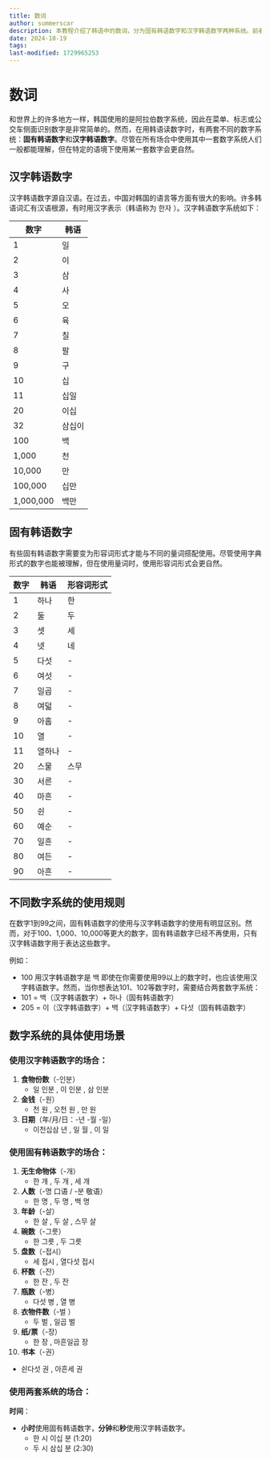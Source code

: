 ```yaml
---
title: 数词
author: summerscar
description: 本教程介绍了韩语中的数词，分为固有韩语数字和汉字韩语数字两种系统。前者用于无生命物体、人数等场合，后者则用于金钱、日期等。掌握两套系统的使用规则，有助于在不同情境中更自然地表达数字。
date: 2024-10-19
tags:
last-modified: 1729965253
---
```


# 数词
和世界上的许多地方一样，韩国使用的是阿拉伯数字系统，因此在菜单、标志或公交车侧面识别数字是非常简单的。然而，在用韩语读数字时，有两套不同的数字系统：**固有韩语数字**和**汉字韩语数字**。尽管在所有场合中使用其中一套数字系统人们一般都能理解，但在特定的语境下使用某一套数字会更自然。

## 汉字韩语数字
汉字韩语数字源自汉语。在过去，中国对韩国的语言等方面有很大的影响。许多韩语词汇有汉语根源，有时用汉字表示（韩语称为 <Speak>한자</Speak> ）。汉字韩语数字系统如下：

| 数字   | 韩语  |
| ------ | ----- |
| 1      | <Speak>일</Speak>    |
| 2      | <Speak>이</Speak>    |
| 3      | <Speak>삼</Speak>    |
| 4      | <Speak>사</Speak>    |
| 5      | <Speak>오</Speak>    |
| 6      | <Speak>육</Speak>    |
| 7      | <Speak>칠</Speak>    |
| 8      | <Speak>팔</Speak>    |
| 9      | <Speak>구</Speak>    |
| 10     | <Speak>십</Speak>    |
| 11     | <Speak>십일</Speak>  |
| 20     | <Speak>이십</Speak>  |
| 32     | <Speak>삼십이</Speak> |
| 100    | <Speak>백</Speak>    |
| 1,000  | <Speak>천</Speak>    |
| 10,000 | <Speak>만</Speak>    |
| 100,000| <Speak>십만</Speak>  |
| 1,000,000| <Speak>백만</Speak> |

## 固有韩语数字
有些固有韩语数字需要变为形容词形式才能与不同的量词搭配使用。尽管使用字典形式的数字也能被理解，但在使用量词时，使用形容词形式会更自然。

| 数字   | 韩语  | 形容词形式 |
| ------ | ----- | ---------- |
| 1      | <Speak>하나</Speak>  | <Speak>한</Speak>    |
| 2      | <Speak>둘</Speak>    | <Speak>두</Speak>    |
| 3      | <Speak>셋</Speak>    | <Speak>세</Speak>     |
| 4      | <Speak>넷</Speak>    | <Speak>네</Speak>     |
| 5      | <Speak>다섯</Speak>  | -          |
| 6      | <Speak>여섯</Speak>  | -          |
| 7      | <Speak>일곱</Speak>  | -          |
| 8      | <Speak>여덟</Speak>  | -          |
| 9      | <Speak>아홉</Speak>  | -          |
| 10     | <Speak>열</Speak>    | -          |
| 11     | <Speak>열하나</Speak> | -          |
| 20     | <Speak>스물</Speak>  | <Speak>스무</Speak> |
| 30     | <Speak>서른</Speak>  | -          |
| 40     | <Speak>마흔</Speak>  | -          |
| 50     | <Speak>쉰</Speak>    | -          |
| 60     | <Speak>예순</Speak>  | -          |
| 70     | <Speak>일흔</Speak>  | -          |
| 80     | <Speak>여든</Speak>  | -          |
| 90     | <Speak>아흔</Speak>  | -          |

## 不同数字系统的使用规则
在数字1到99之间，固有韩语数字的使用与汉字韩语数字的使用有明显区别。然而，对于100、1,000、10,000等更大的数字，固有韩语数字已经不再使用，只有汉字韩语数字用于表达这些数字。

例如：
- 100 用汉字韩语数字是 <Speak>백</Speak>
即使在你需要使用99以上的数字时，也应该使用汉字韩语数字。然而，当你想表达101、102等数字时，需要结合两套数字系统：
- 101 = <Speak>백</Speak>（汉字韩语数字）+ <Speak>하나</Speak>（固有韩语数字）
- 205 = <Speak>이</Speak>（汉字韩语数字）+ <Speak>백</Speak>（汉字韩语数字）+ <Speak>다섯</Speak>（固有韩语数字）

## 数字系统的具体使用场景

### 使用汉字韩语数字的场合：
1. **食物份数**（-인분）
   - <Speak>일 인분</Speak> , <Speak>이 인분</Speak> , <Speak>삼 인분</Speak>
2. **金钱**（-원）
   - <Speak>천 원</Speak> , <Speak>오천 원</Speak> , <Speak>만 원</Speak>
3. **日期**（年/月/日：-년  -월  -일）
   - <Speak>이천십삼 년</Speak> , <Speak>일 월</Speak> , <Speak>이 일</Speak>

### 使用固有韩语数字的场合：
1. **无生命物体**（-개）
   - <Speak>한 개</Speak> , <Speak>두 개</Speak> , <Speak>세 개</Speak>
2. **人数**（-명  口语 / -분  敬语）
   - <Speak>한 명</Speak> , <Speak>두 명</Speak> , <Speak>백 명</Speak>
3. **年龄**（-살）
   - <Speak>한 살</Speak> , <Speak>두 살</Speak> , <Speak>스무 살</Speak>
4. **碗数**（-그릇）
   - <Speak>한 그릇</Speak> , <Speak>두 그릇</Speak>
5. **盘数**（-접시）
   - <Speak>세 접시</Speak> , <Speak>열다섯 접시</Speak>
6. **杯数**（-잔）
   - <Speak>한 잔</Speak> , <Speak>두 잔</Speak>
7. **瓶数**（-병）
   - <Speak>다섯 병</Speak> , <Speak>열 병</Speak>
8. **衣物件数**（-벌 ）
   - <Speak>두 벌</Speak> , <Speak>일곱 벌</Speak>
9. **纸/票**（-장）
   - <Speak>한 장</Speak> , <Speak>마흔일곱 장</Speak>
10. **书本**（-권）
   - <Speak>쉰다섯 권</Speak> , <Speak>아흔세 권</Speak>

### 使用两套系统的场合：
**时间**：
- **小时**使用固有韩语数字，**分钟**和**秒**使用汉字韩语数字。
   - <Speak>한 시 이십 분</Speak>  (1:20)
   - <Speak>두 시 삼십 분</Speak>  (2:30)
